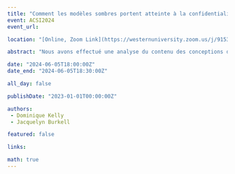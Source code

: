 ```yaml
---
title: "Comment les modèles sombres portent atteinte à la confidentialité sociale des utilisateurs en ligne"
event: ACSI2024
event_url: 

location: "[Online, Zoom Link](https://westernuniversity.zoom.us/j/91531028175)"

abstract: "Nous avons effectué une analyse du contenu des conceptions d'interface utilisateur (UI) de cinq sites de réseaux sociaux (SNS) populaires auprès des adolescents. À la suite de cette analyse, nous avons identifié des tactiques de conception d’interface utilisateur qui portent atteinte à la vie privée sociale des individus – ou des modèles sombres de confidentialité – et avons consolidé ces tactiques dans une typologie composée de deux types principaux (obstruction et obscurcissement) et de sept sous-types."

date: "2024-06-05T18:00:00Z"
date_end: "2024-06-05T18:30:00Z"

all_day: false

publishDate: "2023-01-01T00:00:00Z"

authors:
 - Dominique Kelly
 - Jacquelyn Burkell

featured: false

links:

math: true
---
```




